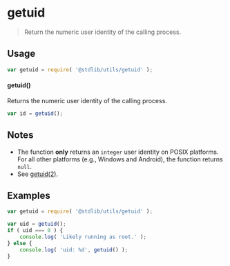 # getuid

> Return the numeric user identity of the calling process.

<section class="usage">

## Usage

```javascript
var getuid = require( '@stdlib/utils/getuid' );
```

#### getuid()

Returns the numeric user identity of the calling process.

```javascript
var id = getuid();
```

</section>

<!-- /.usage -->

<section class="notes">

## Notes

-   The function **only** returns an `integer` user identity on POSIX platforms. For all other platforms (e.g., Windows and Android), the function returns `null`. 
-   See [getuid(2)][getuid].

</section>

<section class="examples">

## Examples

<!-- eslint no-undef: "error" -->

```javascript
var getuid = require( '@stdlib/utils/getuid' );

var uid = getuid();
if ( uid === 0 ) {
    console.log( 'Likely running as root.' );
} else {
    console.log( 'uid: %d', getuid() );
}
```

</section>

<!-- /.examples -->

<section class="links">

[getuid]: http://man7.org/linux/man-pages/man2/getuid.2.html

</section>

<!-- /.links -->
